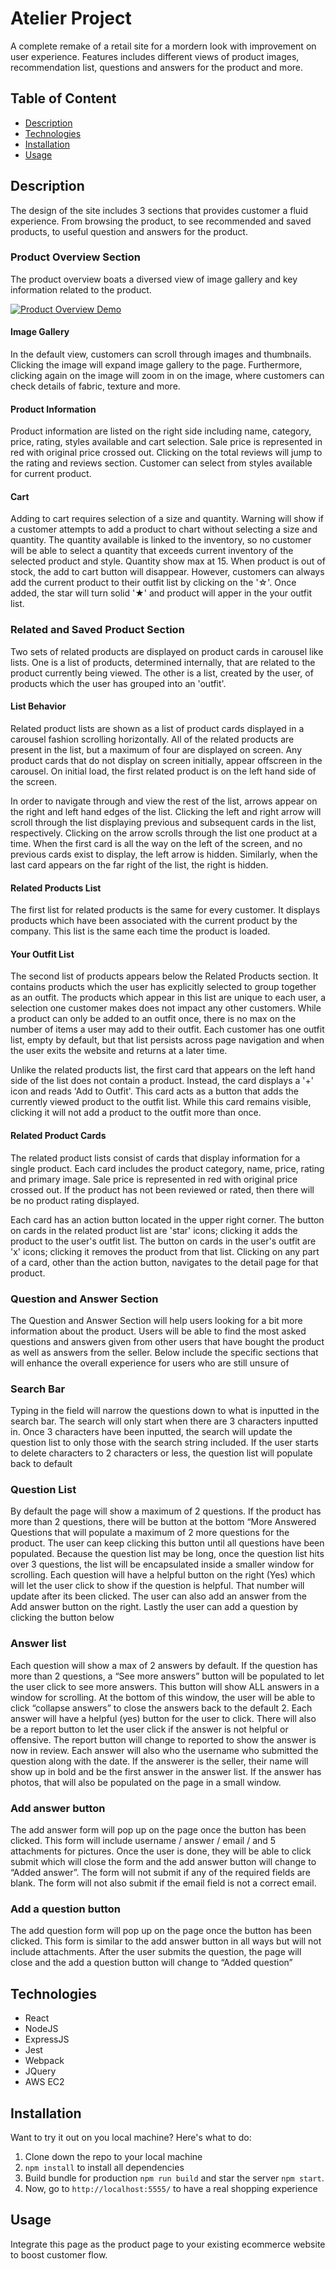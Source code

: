 # Atelier Project
A complete remake of a retail site for a mordern look with improvement on user experience. Features includes different views of product images, recommendation list, questions and answers for the product and more.

## Table of Content
- [Description](https://github.com/rpp36-fec-roboto/FEC-Project/tree/overview#description)
- [Technologies](https://github.com/rpp36-fec-roboto/FEC-Project/tree/overview#technologies)
- [Installation](https://github.com/rpp36-fec-roboto/FEC-Project/tree/overview#installation)
- [Usage](https://github.com/rpp36-fec-roboto/FEC-Project/tree/overview#usage)

## Description
The design of the site includes 3 sections that provides customer a fluid experience. From browsing the product, to see recommended and saved products, to useful question and answers for the product.

### Product Overview Section
The product overview boats a diversed view of image gallery and key information related to the product.

[![Product Overview Demo](https://user-images.githubusercontent.com/67238418/200971185-08712db1-96cd-4579-ba79-b6e4ba946bd1.png)](https://youtu.be/cOyllF4gCSw)

#### Image Gallery
In the default view, customers can scroll through images and thumbnails. Clicking the image will expand image gallery to the page. Furthermore, clicking again on the image will zoom in on the image, where customers can check details of fabric, texture and more.

#### Product Information
Product information are listed on the right side including name, category, price, rating, styles available and cart selection. Sale price is represented in red with original price crossed out. Clicking on the total reviews will jump to the rating and reviews section. Customer can select from styles available for current product.

#### Cart
Adding to cart requires selection of a size and quantity. Warning will show if a customer attempts to add a product to chart without selecting a size and quantity. The quantity available is linked to the inventory, so no customer will be able to select a quantity that exceeds current inventory of the selected product and style. Quantity show max at 15.
When product is out of stock, the add to cart button will disappear. However, customers can always add the current product to their outfit list by clicking on the '☆'. Once added, the star will turn solid '★' and product will apper in the your outfit list.


### Related and Saved Product Section
Two sets of related products are displayed on product cards in carousel like lists. One is a list of products, determined internally, that are related to the product currently being viewed. The other is a list, created by the user, of products which the user has grouped into an 'outfit'.

#### List Behavior
Related product lists are shown as a list of product cards displayed in a carousel fashion scrolling horizontally. All of the related products are present in the list, but a maximum of four are displayed on screen. Any product cards that do not display on screen initially, appear offscreen in the carousel.  On initial load, the first related product is on the left hand side of the screen.

In order to navigate through and view the rest of the list, arrows appear on the right and left hand edges of the list. Clicking the left and right arrow will scroll through the list displaying previous and subsequent cards in the list, respectively. Clicking on the arrow scrolls through the list one product at a time. When the first card is all the way on the left of the screen, and no previous cards exist to display, the left arrow is hidden. Similarly, when the last card appears on the far right of the list, the right is hidden.

#### Related Products List
The first list for related products is the same for every customer. It displays products which have been associated with the current product by the company. This list is the same each time the product is loaded.

#### Your Outfit List
The second list of products appears below the Related Products section. It contains products which the user has explicitly selected to group together as an outfit. The products which appear in this list are unique to each user, a selection one customer makes does not impact any other customers. While a product can only be added to an outfit once, there is no max on the number of items a user may add to their outfit. Each customer has one outfit list, empty by default, but that list persists across page navigation and when the user exits the website and returns at a later time.

Unlike the related products list, the first card that appears on the left hand side of the list does not contain a product. Instead, the card displays a '+' icon and reads 'Add to Outfit'. This card acts as a button that adds the currently viewed product to the outfit list. While this card remains visible, clicking it will not add a product to the outfit more than once.

#### Related Product Cards
The related product lists consist of cards that display information for a single product. Each card includes the product category, name, price, rating and primary image. Sale price is represented in red with original price crossed out. If the product has not been reviewed or rated, then there will be no product rating displayed.

Each card has an action button located in the upper right corner. The button on cards in the related product list are 'star' icons; clicking it adds the product to the user's outfit list. The button on cards in the user's outfit are 'x' icons; clicking it removes the product from that list. Clicking on any part of a card, other than the action button, navigates to the detail page for that product.

### Question and Answer Section
The Question and Answer Section will help users looking for a bit more information about the product. Users will be able to find the most asked questions and answers given from other users that have bought the product as well as answers from the seller. Below include the specific sections that will enhance the overall experience for users who are still unsure of

### Search Bar
Typing in the field will narrow the questions down to what is inputted in the search bar. The search will only start when there are 3 characters inputted in. Once 3 characters have been inputted, the search will update the question list to only those with the search string included. If the user starts to delete characters to 2 characters or less, the question list will populate back to default

### Question List
By default the page will show a maximum of 2 questions. If the product has more than 2 questions, there will be button at the bottom “More Answered Questions that will populate a maximum of 2 more questions for the product. The user can keep clicking this button until all questions have been populated. Because the question list may be long, once the question list hits over 3 questions, the list will be encapsulated inside a smaller window for scrolling. Each question will have a helpful button on the right (Yes) which will let the user click to show if the question is helpful. That number will update after its been clicked. The user can also add an answer from the Add answer button on the right. Lastly the user can add a question by clicking the button below

### Answer list
Each question will show a max of 2 answers by default. If the question has more than 2 questions, a “See more answers” button will be populated to let the user click to see more answers. This button will show ALL answers in a window for scrolling. At the bottom of this window, the user will be able to click “collapse answers” to close the answers back to the default 2. Each answer will have a helpful (yes) button for the user to click. There will also be a report button to let the user click if the answer is not helpful or offensive. The report button will change to reported to show the answer is now in review. Each answer will also who the username who submitted the question along with the date. If the answerer is the seller, their name will show up in bold and be the first answer in the answer list. If the answer has photos, that will also be populated on the page in a small window.

### Add answer button
The add answer form will pop up on the page once the button has been clicked. This form will include username / answer / email / and 5 attachments for pictures. Once the user is done, they will be able to click submit which will close the form and the add answer button will change to “Added answer”. The form will not submit if any of the required fields are blank. The form will not also submit if the email field is not a correct email.

### Add a question button
The add question form will pop up on the page once the button has been clicked. This form is similar to the add answer button in all ways but will not include attachments. After the user submits the question, the page will close and the add a question button will change to “Added question”

## Technologies
- React
- NodeJS
- ExpressJS
- Jest
- Webpack
- JQuery
- AWS EC2

## Installation
Want to try it out on you local machine? Here's what to do:
1. Clone down the repo to your local machine
2. `npm install` to install all dependencies
3. Build bundle for production `npm run build` and star the server `npm start`.
4. Now, go to `http://localhost:5555/` to have a real shopping experience

## Usage
Integrate this page as the product page to your existing ecommerce website to boost customer flow.


